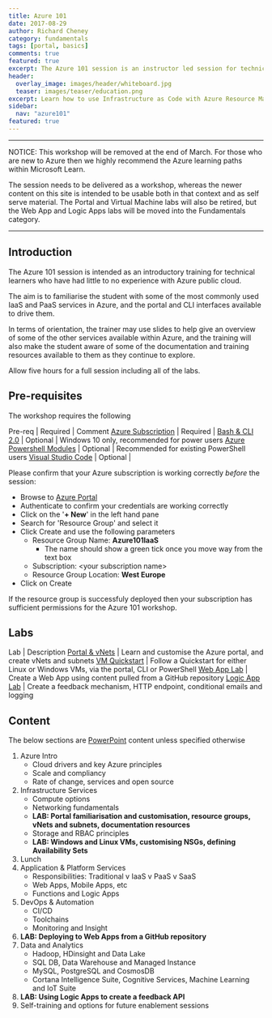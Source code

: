 ```yaml
---
title: Azure 101
date: 2017-08-29
author: Richard Cheney
category: fundamentals
tags: [portal, basics]
comments: true
featured: true
excerpt: The Azure 101 session is an instructor led session for technical learners who have had little to no experience with Azure public cloud
header:
  overlay_image: images/header/whiteboard.jpg
  teaser: images/teaser/education.png
excerpt: Learn how to use Infrastructure as Code with Azure Resource Manager template deployments.
sidebar:
  nav: "azure101"
featured: true
---
```


----------


<div class="danger">NOTICE: This workshop will be removed at the end of March.  For those who are new to Azure then we highly recommend the Azure learning paths within Microsoft Learn.</div>

The session needs to be delivered as a workshop, whereas the newer content on this site is intended to be usable both in that context and as self serve material. The Portal and Virtual Machine labs will also be retired, but the Web App and Logic Apps labs will be moved into the Fundamentals category.

----------

## Introduction

The Azure 101 session is intended as an introductory training for technical learners who have had little to no experience with Azure public cloud.

The aim is to familiarise the student with some of the most commonly used IaaS and PaaS services in Azure, and the portal and CLI interfaces available to drive them.

In terms of orientation, the trainer may use slides to help give an overview of some of the other services available within Azure, and the training will also make the student aware of some of the documentation and training resources available to them as they continue to explore.

Allow five hours for a full session including all of the labs.

## Pre-requisites

The workshop requires the following

Pre-req | Required | Comment
<a href="/prereqs/subscription" target="_blank">Azure Subscription</a> | Required |
<a href="/prereqs/wsl" target="_blank">Bash & CLI 2.0</a> | Optional | Windows 10 only, recommended for power users
<a href="/prereqs/powershell" target="_blank">Azure Powershell Modules</a> | Optional | Recommended for existing PowerShell users
<a href="/prereqs/vscode" target="_blank">Visual Studio Code</a> | Optional |

Please confirm that your Azure subscription is working correctly _before_ the session:

* Browse to [Azure Portal](http://portal.azure.com)
* Authenticate to confirm your credentials are working correctly
* Click on the '**+ New**' in the left hand pane
* Search for 'Resource Group' and select it
* Click Create and use the following parameters
    * Resource Group Name: **Azure101IaaS**
        * The name should show a green tick once you move way from the text box
    * Subscription: \<your subscription name>
    * Resource Group Location: **West Europe**
* Click on Create

If the resource group is successfuly deployed then your subscription has sufficient permissions for the Azure 101 workshop.

## Labs

Lab | Description
<a href="/fundamentals/azure101/portal/" target="_blank">Portal & vNets</a> | Learn and customise the Azure portal, and create vNets and subnets
<a href="/fundamentals/azure101/vmquickstart" target="_blank">VM Quickstart</a> | Follow a Quickstart for either Linux or Windows VMs, via the portal, CLI or PowerShell
<a href="/fundamentals/azure101/webapps" target="_blank">Web App Lab</a> | Create a Web App using content pulled from a GitHub repository
<a href="/fundamentals/azure101/logicapps" target="_blank">Logic App Lab</a> | Create a feedback mechanism, HTTP endpoint, conditional emails and logging

## Content

The below sections are [PowerPoint](/fundamentals/azure101/azure101InfraAndAppsPresenterDeck.pptx) content unless specified otherwise

1. Azure Intro
    * Cloud drivers and key Azure principles
    * Scale and compliancy
    * Rate of change, services and open source
2. Infrastructure Services
    * Compute options
    * Networking fundamentals
    * **LAB: Portal familiarisation and customisation, resource groups, vNets and subnets, documentation resources**
    * Storage and RBAC principles
    * **LAB: Windows and Linux VMs, customising NSGs, defining Availability Sets**
3. Lunch
4. Application & Platform Services
    * Responsibilities: Traditional v IaaS v PaaS v SaaS
    * Web Apps, Mobile Apps, etc
    * Functions and Logic Apps
5. DevOps & Automation
    * CI/CD
    * Toolchains
    * Monitoring and Insight
6. **LAB: Deploying to Web Apps from a GitHub repository**
7. Data and Analytics
    * Hadoop, HDinsight and Data Lake
    * SQL DB, Data Warehouse and Managed Instance
    * MySQL, PostgreSQL and CosmosDB
    * Cortana Intelligence Suite, Cognitive Services, Machine Learning and IoT Suite
8. **LAB: Using Logic Apps to create a feedback API**
9. Self-training and options for future enablement sessions